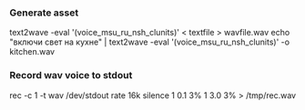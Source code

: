 ### Generate asset
text2wave -eval '(voice_msu_ru_nsh_clunits)' < textfile > wavfile.wav
echo "включи свет на кухне" | text2wave -eval '(voice_msu_ru_nsh_clunits)' -o kitchen.wav

### Record wav voice to stdout
rec -c 1 -t wav /dev/stdout rate 16k silence 1 0.1 3% 1 3.0 3% > /tmp/rec.wav